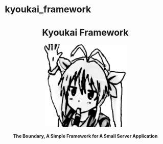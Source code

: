 # kyoukai_framework
<h1 align="center">Kyoukai Framework</h1>

<div align="center">
  <img src="src/icons/nyanpasu.png" />
</div>
<br />
<div align="center">
  <strong>The Boundary, A Simple Framework for A Small Server Application</strong>
</div>
<br />
